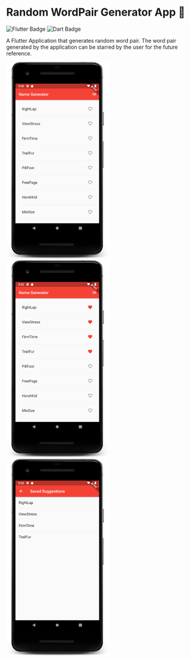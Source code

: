 # Random WordPair Generator App :iphone:

![Flutter Badge](https://img.shields.io/badge/Flutter-Flutter%20for%20Mobile-blue?logo=flutter) ![Dart Badge](https://img.shields.io/badge/Dart-Dart%20for%20Mobile-informational?logo=dart)

A Flutter Application that generates random word pair. The word pair generated by the application can be starred by the user for the future reference.

<img src="/Images/First.png" width="275px"> <img src="/Images/Second.png" width="275px"> <img src="/Images/Third.png" width="275px">
